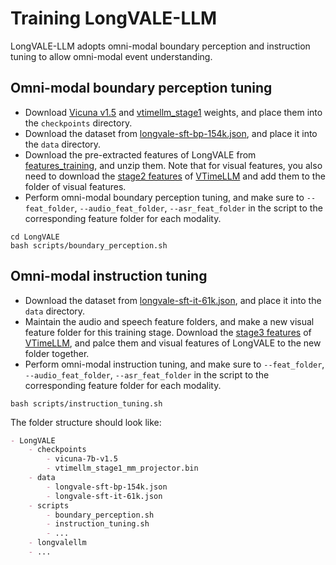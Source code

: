 # Training LongVALE-LLM

LongVALE-LLM adopts omni-modal boundary perception and instruction tuning to allow omni-modal event understanding. 

## Omni-modal boundary perception tuning
* Download [Vicuna v1.5](https://huggingface.co/lmsys/vicuna-7b-v1.5) and [vtimellm_stage1](https://huggingface.co/datasets/ttgeng233/LongVALE/blob/main/checkpoints/vtimellm_stage1_mm_projector.bin) weights, and place them into the `checkpoints` directory.
* Download the dataset from [longvale-sft-bp-154k.json](https://huggingface.co/datasets/ttgeng233/LongVALE/blob/main/longvale-sft-bp-154k.json), and place it into the `data` directory.
* Download the pre-extracted features of LongVALE from [features_training](https://huggingface.co/datasets/ttgeng233/LongVALE/tree/main/features_training), and unzip them. Note that for visual features, you also need to download the [stage2 features](https://cloud.tsinghua.edu.cn/d/6db5d02883124826aa6f/?p=%2Ffeat&mode=list) of [VTimeLLM](https://github.com/huangb23/VTimeLLM) and add them to the folder of visual features. 
* Perform omni-modal boundary perception tuning, and make sure to `--feat_folder`, `--audio_feat_folder`, `--asr_feat_folder` in the script to the corresponding feature folder for each modality.
```shell
cd LongVALE
bash scripts/boundary_perception.sh
```

## Omni-modal instruction tuning
* Download the dataset from [longvale-sft-it-61k.json](https://huggingface.co/datasets/ttgeng233/LongVALE/blob/main/longvale-sft-it-61k.json), and place it into the `data` directory.
* Maintain the audio and speech feature folders, and make a new visual feature folder for this training stage. Download the [stage3 features](https://cloud.tsinghua.edu.cn/d/6db5d02883124826aa6f/?p=%2Ffeat&mode=list) of [VTimeLLM](https://github.com/huangb23/VTimeLLM), and palce them and visual features of LongVALE to the new folder together.
* Perform omni-modal instruction tuning, and make sure to `--feat_folder`, `--audio_feat_folder`, `--asr_feat_folder` in the script to the corresponding feature folder for each modality.
```shell
bash scripts/instruction_tuning.sh
```
The folder structure should look like:
```markdown
- LongVALE
    - checkpoints
        - vicuna-7b-v1.5
        - vtimellm_stage1_mm_projector.bin
    - data 
        - longvale-sft-bp-154k.json
        - longvale-sft-it-61k.json
    - scripts
        - boundary_perception.sh
        - instruction_tuning.sh
        - ...
    - longvalellm
    - ...
```